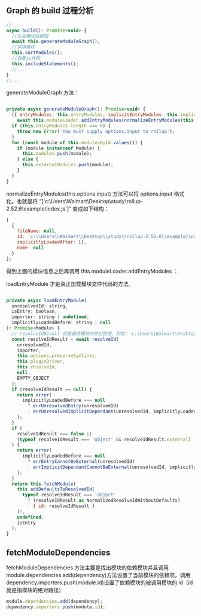 ## Graph 的 build 过程分析

```js
//...
async build(): Promise<void> {
  //生成模块依赖图
  await this.generateModuleGraph();
  //排序模块
  this.sortModules();
  //收集js代码
  this.includeStatements();
  //...
}
//...
```

generateModuleGraph 方法：

```js

private async generateModuleGraph(): Promise<void> {
  ({ entryModules: this.entryModules, implicitEntryModules: this.implicitEntryModules } =
    await this.moduleLoader.addEntryModules(normalizeEntryModules(this.options.input), true));
  if (this.entryModules.length === 0) {
    throw new Error('You must supply options.input to rollup');
  }
  for (const module of this.modulesById.values()) {
    if (module instanceof Module) {
      this.modules.push(module);
    } else {
      this.externalModules.push(module);
    }
  }
}

```

normalizeEntryModules(this.options.input) 方法可以将 options.input 格式化。也就是将 “['c:\Users\Walmart\Desktop\study\rollup-2.52.6\example/index.js']” 变成如下结构：

```js
[
  {
    fileName: null,
    id: 'c:\\Users\\Walmart\\Desktop\\study\\rollup-2.52.6\\example/index.js',
    implicitlyLoadedAfter: [],
    name: null
  }
];
```

得到上面的模块信息之后再调用 this.moduleLoader.addEntryModules ：

loadEntryModule 才是真正加载模块文件代码的方法。

```js

private async loadEntryModule(
  unresolvedId: string,
  isEntry: boolean,
  importer: string | undefined,
  implicitlyLoadedBefore: string | null
): Promise<Module> {
  // resolveIdResult 就是最终模块的绝对路径。列如：'c:\Users\Walmart\Desktop\study\rollup-2.52.6\example\index.js'
  const resolveIdResult = await resolveId(
    unresolvedId,
    importer,
    this.options.preserveSymlinks,
    this.pluginDriver,
    this.resolveId,
    null,
    EMPTY_OBJECT
  );
  if (resolveIdResult == null) {
    return error(
      implicitlyLoadedBefore === null
        ? errUnresolvedEntry(unresolvedId)
        : errUnresolvedImplicitDependant(unresolvedId, implicitlyLoadedBefore)
    );
  }
  if (
    resolveIdResult === false ||
    (typeof resolveIdResult === 'object' && resolveIdResult.external)
  ) {
    return error(
      implicitlyLoadedBefore === null
        ? errEntryCannotBeExternal(unresolvedId)
        : errImplicitDependantCannotBeExternal(unresolvedId, implicitlyLoadedBefore)
    );
  }
  return this.fetchModule(
    this.addDefaultsToResolvedId(
      typeof resolveIdResult === 'object'
        ? (resolveIdResult as NormalizedResolveIdWithoutDefaults)
        : { id: resolveIdResult }
    )!,
    undefined,
    isEntry
  );
}

```

## fetchModuleDependencies

fetchModuleDependencies 方法主要是找出模块的依赖模块并且调用 module.dependencies.add(dependency)方法设置了当前模块的依赖项，调用 dependency.importers.push(module.id)设置了依赖模块的被调用模块的 id（id 就是指模块的绝对路径）

```js
module.dependencies.add(dependency);
dependency.importers.push(module.id);
```
